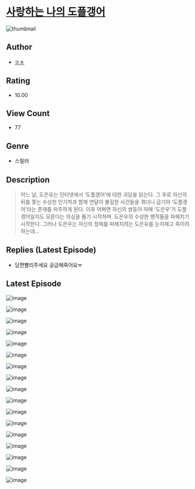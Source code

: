 # [사랑하는 나의 도플갱어](https://comic.naver.com/challenge/list?titleId=810050)
![thumbnail](https://image-comic.pstatic.net/user_contents_data/challenge_comic/2023/05/23/366764/upload_3689635805295753014_480x623.jpeg)

## Author
- [ㅇㅊ](https://comic.naver.com/artistTitle?id=366764)

## Rating
- 10.00

## View Count
- 77

## Genre
- 스릴러

## Description
> 어느 날, 도은유는 인터넷에서 ‘도플갱어’에 대한 괴담을 읽는다. 그 후로 자신의 뒤를 쫓는 수상한 인기척과 함께 연달아 불길한 사건들을 겪더니 급기야 ‘도플갱어’라는 존재를 마주하게 된다. 이후 어쩌면 자신의 쌍둥이 자매 ‘도은우‘가 도플갱어일지도 모른다는 의심을 품기 시작하며. 도은우의 수상한 행적들을 파헤치기 시작한다. 그러나 도은우는 자신의 정체를 파헤치려는 도은유를 눈치채고 죽이려 하는데...

## Replies (Latest Episode)
- 담편빨리주세요 궁금해죽어요ㅠ

## Latest Episode
![image](https://image-comic.pstatic.net/user_contents_data/challenge_comic/2023/05/23/366764/upload_3545568969944687713.jpeg)

![image](https://image-comic.pstatic.net/user_contents_data/challenge_comic/2023/05/23/366764/upload_3990812930833802289.jpeg)

![image](https://image-comic.pstatic.net/user_contents_data/challenge_comic/2023/05/23/366764/upload_3472948430198290533.jpeg)

![image](https://image-comic.pstatic.net/user_contents_data/challenge_comic/2023/05/23/366764/upload_3690244904621991216.jpeg)

![image](https://image-comic.pstatic.net/user_contents_data/challenge_comic/2023/05/23/366764/upload_7090465946839901493.jpeg)

![image](https://image-comic.pstatic.net/user_contents_data/challenge_comic/2023/05/23/366764/upload_7161111781651396916.jpeg)

![image](https://image-comic.pstatic.net/user_contents_data/challenge_comic/2023/05/23/366764/upload_7233962093441005877.jpeg)

![image](https://image-comic.pstatic.net/user_contents_data/challenge_comic/2023/05/23/366764/upload_7017512439767184944.jpeg)

![image](https://image-comic.pstatic.net/user_contents_data/challenge_comic/2023/05/23/366764/upload_3918803899236036921.jpeg)

![image](https://image-comic.pstatic.net/user_contents_data/challenge_comic/2023/05/23/366764/upload_3918753129230119476.jpeg)

![image](https://image-comic.pstatic.net/user_contents_data/challenge_comic/2023/05/23/366764/upload_3546074761671161443.jpeg)

![image](https://image-comic.pstatic.net/user_contents_data/challenge_comic/2023/05/23/366764/upload_3919927411926447416.jpeg)

![image](https://image-comic.pstatic.net/user_contents_data/challenge_comic/2023/05/23/366764/upload_3762307128702286179.jpeg)

![image](https://image-comic.pstatic.net/user_contents_data/challenge_comic/2023/05/23/366764/upload_3631702721556396082.jpeg)

![image](https://image-comic.pstatic.net/user_contents_data/challenge_comic/2023/05/23/366764/upload_4135255970957308977.jpeg)

![image](https://image-comic.pstatic.net/user_contents_data/challenge_comic/2023/05/23/366764/upload_7234581323941164855.jpeg)

![image](https://image-comic.pstatic.net/user_contents_data/challenge_comic/2023/05/23/366764/upload_4136046312786309990.jpeg)
